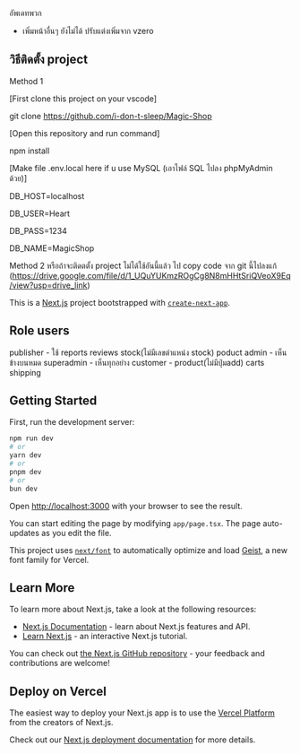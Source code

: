 อัพเดทพวก
- เพิ่มหน้าอื่นๆ ยังไม่ได้ ปรับแต่งเพิ่มจาก vzero

## วิธีติดตั้ง project
Method 1

[First clone this project on your vscode]

git clone https://github.com/i-don-t-sleep/Magic-Shop

[Open this repository and run command]

npm install

[Make file .env.local here if u use MySQL (เอาไฟล์ SQL ไปลง phpMyAdmin ด้วย)]

DB_HOST=localhost

DB_USER=Heart

DB_PASS=1234

DB_NAME=MagicShop

Method 2
หรือถ้าจะติดตตั้ง project ไม่ได้ใช้อันนี้แล้ว ไป copy code จาก git นี้ไปลงแก้
(https://drive.google.com/file/d/1_UQuYUKmzROgCg8N8mHHtSriQVeoX9Eq/view?usp=drive_link)

This is a [Next.js](https://nextjs.org) project bootstrapped with [`create-next-app`](https://nextjs.org/docs/app/api-reference/cli/create-next-app).

## Role users

publisher - ใช้ reports reviews stock(ไม่มีเลขตำแหน่ง stock) poduct
admin - เห็นข้างบนหมด 
superadmin - เห็นทุกอย่าง
customer - product(ไม่มีปุ่มadd) carts shipping

## Getting Started

First, run the development server:

```bash
npm run dev
# or
yarn dev
# or
pnpm dev
# or
bun dev
```

Open [http://localhost:3000](http://localhost:3000) with your browser to see the result.

You can start editing the page by modifying `app/page.tsx`. The page auto-updates as you edit the file.

This project uses [`next/font`](https://nextjs.org/docs/app/building-your-application/optimizing/fonts) to automatically optimize and load [Geist](https://vercel.com/font), a new font family for Vercel.

## Learn More

To learn more about Next.js, take a look at the following resources:

- [Next.js Documentation](https://nextjs.org/docs) - learn about Next.js features and API.
- [Learn Next.js](https://nextjs.org/learn) - an interactive Next.js tutorial.

You can check out [the Next.js GitHub repository](https://github.com/vercel/next.js) - your feedback and contributions are welcome!

## Deploy on Vercel

The easiest way to deploy your Next.js app is to use the [Vercel Platform](https://vercel.com/new?utm_medium=default-template&filter=next.js&utm_source=create-next-app&utm_campaign=create-next-app-readme) from the creators of Next.js.

Check out our [Next.js deployment documentation](https://nextjs.org/docs/app/building-your-application/deploying) for more details.
